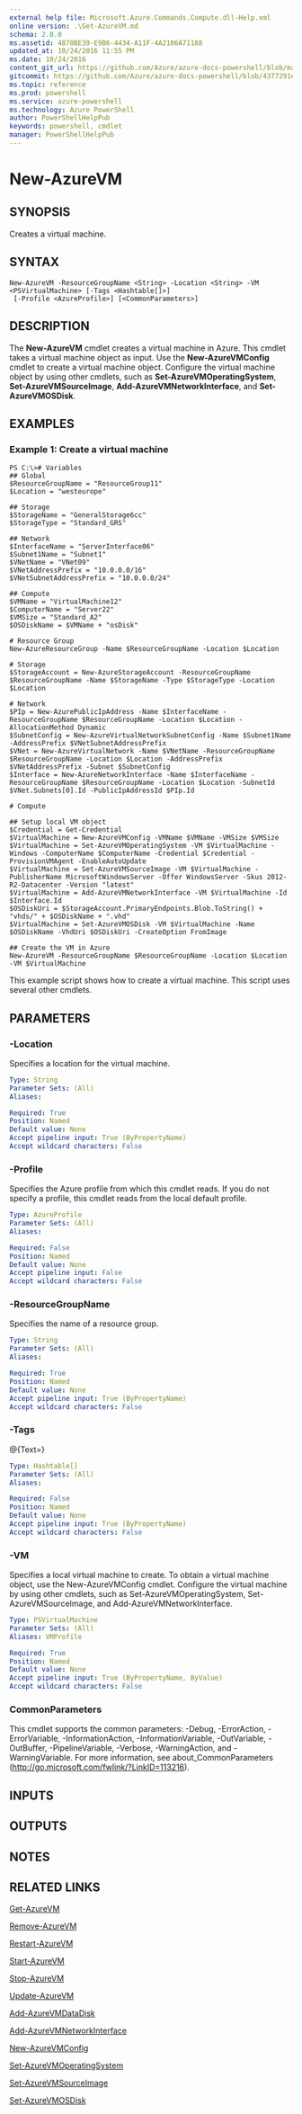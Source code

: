 ```yaml
---
external help file: Microsoft.Azure.Commands.Compute.dll-Help.xml
online version: .\Get-AzureVM.md
schema: 2.0.0
ms.assetid: 4870BE39-E9B6-4434-A11F-4A2106A71188
updated_at: 10/24/2016 11:55 PM
ms.date: 10/24/2016
content_git_url: https://github.com/Azure/azure-docs-powershell/blob/master/azureps-cmdlets-docs/ResourceManager/AzureRM.Compute/v0.9.8/New-AzureVM.md
gitcommit: https://github.com/Azure/azure-docs-powershell/blob/4377291ee360e58e2c1c5d644155daf6a0279055/azureps-cmdlets-docs/ResourceManager/AzureRM.Compute/v0.9.8/New-AzureVM.md
ms.topic: reference
ms.prod: powershell
ms.service: azure-powershell
ms.technology: Azure PowerShell
author: PowerShellHelpPub
keywords: powershell, cmdlet
manager: PowerShellHelpPub
---
```


# New-AzureVM

## SYNOPSIS
Creates a virtual machine.

## SYNTAX

```
New-AzureVM -ResourceGroupName <String> -Location <String> -VM <PSVirtualMachine> [-Tags <Hashtable[]>]
 [-Profile <AzureProfile>] [<CommonParameters>]
```

## DESCRIPTION
The **New-AzureVM** cmdlet creates a virtual machine in Azure.
This cmdlet takes a virtual machine object as input.
Use the **New-AzureVMConfig** cmdlet to create a virtual machine object.
Configure the virtual machine object by using other cmdlets, such as **Set-AzureVMOperatingSystem**, **Set-AzureVMSourceImage**, **Add-AzureVMNetworkInterface**, and **Set-AzureVMOSDisk**.

## EXAMPLES

### Example 1: Create a virtual machine
```
PS C:\># Variables    
## Global
$ResourceGroupName = "ResourceGroup11"
$Location = "westeurope"

## Storage
$StorageName = "GeneralStorage6cc"
$StorageType = "Standard_GRS"

## Network
$InterfaceName = "ServerInterface06"
$Subnet1Name = "Subnet1"
$VNetName = "VNet09"
$VNetAddressPrefix = "10.0.0.0/16"
$VNetSubnetAddressPrefix = "10.0.0.0/24"

## Compute
$VMName = "VirtualMachine12"
$ComputerName = "Server22"
$VMSize = "Standard_A2"
$OSDiskName = $VMName + "osDisk"

# Resource Group
New-AzureResourceGroup -Name $ResourceGroupName -Location $Location

# Storage
$StorageAccount = New-AzureStorageAccount -ResourceGroupName $ResourceGroupName -Name $StorageName -Type $StorageType -Location $Location

# Network
$PIp = New-AzurePublicIpAddress -Name $InterfaceName -ResourceGroupName $ResourceGroupName -Location $Location -AllocationMethod Dynamic
$SubnetConfig = New-AzureVirtualNetworkSubnetConfig -Name $Subnet1Name -AddressPrefix $VNetSubnetAddressPrefix
$VNet = New-AzureVirtualNetwork -Name $VNetName -ResourceGroupName $ResourceGroupName -Location $Location -AddressPrefix $VNetAddressPrefix -Subnet $SubnetConfig
$Interface = New-AzureNetworkInterface -Name $InterfaceName -ResourceGroupName $ResourceGroupName -Location $Location -SubnetId $VNet.Subnets[0].Id -PublicIpAddressId $PIp.Id

# Compute

## Setup local VM object
$Credential = Get-Credential
$VirtualMachine = New-AzureVMConfig -VMName $VMName -VMSize $VMSize
$VirtualMachine = Set-AzureVMOperatingSystem -VM $VirtualMachine -Windows -ComputerName $ComputerName -Credential $Credential -ProvisionVMAgent -EnableAutoUpdate
$VirtualMachine = Set-AzureVMSourceImage -VM $VirtualMachine -PublisherName MicrosoftWindowsServer -Offer WindowsServer -Skus 2012-R2-Datacenter -Version "latest"
$VirtualMachine = Add-AzureVMNetworkInterface -VM $VirtualMachine -Id $Interface.Id
$OSDiskUri = $StorageAccount.PrimaryEndpoints.Blob.ToString() + "vhds/" + $OSDiskName + ".vhd"
$VirtualMachine = Set-AzureVMOSDisk -VM $VirtualMachine -Name $OSDiskName -VhdUri $OSDiskUri -CreateOption FromImage

## Create the VM in Azure
New-AzureVM -ResourceGroupName $ResourceGroupName -Location $Location -VM $VirtualMachine
```

This example script shows how to create a virtual machine.
This script uses several other cmdlets.

## PARAMETERS

### -Location
Specifies a location for the virtual machine.

```yaml
Type: String
Parameter Sets: (All)
Aliases: 

Required: True
Position: Named
Default value: None
Accept pipeline input: True (ByPropertyName)
Accept wildcard characters: False
```

### -Profile
Specifies the Azure profile from which this cmdlet reads.
If you do not specify a profile, this cmdlet reads from the local default profile.

```yaml
Type: AzureProfile
Parameter Sets: (All)
Aliases: 

Required: False
Position: Named
Default value: None
Accept pipeline input: False
Accept wildcard characters: False
```

### -ResourceGroupName
Specifies the name of a resource group.

```yaml
Type: String
Parameter Sets: (All)
Aliases: 

Required: True
Position: Named
Default value: None
Accept pipeline input: True (ByPropertyName)
Accept wildcard characters: False
```

### -Tags
@{Text=}

```yaml
Type: Hashtable[]
Parameter Sets: (All)
Aliases: 

Required: False
Position: Named
Default value: None
Accept pipeline input: True (ByPropertyName)
Accept wildcard characters: False
```

### -VM
Specifies a local virtual machine to create. To obtain a virtual machine object, use the New-AzureVMConfig cmdlet. Configure the virtual machine by using other cmdlets, such as Set-AzureVMOperatingSystem, Set-AzureVMSourceImage, and Add-AzureVMNetworkInterface.

```yaml
Type: PSVirtualMachine
Parameter Sets: (All)
Aliases: VMProfile

Required: True
Position: Named
Default value: None
Accept pipeline input: True (ByPropertyName, ByValue)
Accept wildcard characters: False
```

### CommonParameters
This cmdlet supports the common parameters: -Debug, -ErrorAction, -ErrorVariable, -InformationAction, -InformationVariable, -OutVariable, -OutBuffer, -PipelineVariable, -Verbose, -WarningAction, and -WarningVariable. For more information, see about_CommonParameters (http://go.microsoft.com/fwlink/?LinkID=113216).

## INPUTS

## OUTPUTS

## NOTES

## RELATED LINKS

[Get-AzureVM](./Get-AzureVM.md)

[Remove-AzureVM](./Remove-AzureVM.md)

[Restart-AzureVM](./Restart-AzureVM.md)

[Start-AzureVM](./Start-AzureVM.md)

[Stop-AzureVM](./Stop-AzureVM.md)

[Update-AzureVM](./Update-AzureVM.md)

[Add-AzureVMDataDisk](./Add-AzureVMDataDisk.md)

[Add-AzureVMNetworkInterface](./Add-AzureVMNetworkInterface.md)

[New-AzureVMConfig](./New-AzureVMConfig.md)

[Set-AzureVMOperatingSystem](./Set-AzureVMOperatingSystem.md)

[Set-AzureVMSourceImage](./Set-AzureVMSourceImage.md)

[Set-AzureVMOSDisk](./Set-AzureVMOSDisk.md)


